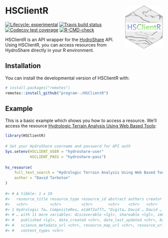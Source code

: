 
<!-- README.md is generated from README.Rmd. Please edit that file -->

# HSClientR <a href='https://github.com/program--/HSClientR'><img src='man/figures/logo.png' align="right" height="139" /></a>

<!-- badges: start -->

[![Lifecycle: experimental](https://img.shields.io/badge/lifecycle-experimental-orange.svg)](https://www.tidyverse.org/lifecycle/#experimental)
[![Travis build status](https://travis-ci.com/program--/HSClientR.svg?branch=master)](https://travis-ci.com/program--/HSClientR)
[![Codecov test coverage](https://codecov.io/gh/program--/HSClientR/branch/master/graph/badge.svg)](https://codecov.io/gh/program--/HSClientR)
[![R-CMD-check](https://github.com/program--/HSClientR/workflows/R-CMD-check/badge.svg)](https://github.com/program--/HSClientR/actions)
<!-- [![CRAN status](https://www.r-pkg.org/badges/version/HSClientR)](https://CRAN.R-project.org/package=HSClientR) -->
<!-- badges: end -->

HSClientR is an API wrapper for the
[HydroShare](https://www.hydroshare.org) API. Using HSClientR, you can
access resources from HydroShare directly in your R environment.

## Installation

You can install the developmental version of HSClientR with:

``` r
# install.packages("remotes")
remotes::install_github("program--/HSClientR")
```

## Example

This is a basic example which shows you how to access a resource. We’ll
access the resource [Hydrologic Terrain Analysis Using Web Based
Tools](https://www.hydroshare.org/resource/e1d4f2aff7d84f79b901595f6ea48368/):

``` r
library(HSClientR)

# Set your HydroShare username and password for API auth
Sys.setenv(HSCLIENT_USER = "hydroshare-user"
           HSCLIENT_PASS = "hydroshare-pass")

hs_resource(
    full_text_search = "Hydrologic Terrain Analysis Using Web Based Tools",
    author = "David Tarboton"
)

#> # A tibble: 1 x 19
#>   resource_title resource_type resource_id abstract authors creator doi   public
#>   <chr>          <chr>         <chr>       <chr>    <chr>   <chr>   <lgl> <lgl> 
#> 1 Hydrologic Te… CompositeRes… e1d4f2aff7… "Digita… David … David … NA    TRUE  
#> # … with 11 more variables: discoverable <lgl>, shareable <lgl>, immutable <lgl>,
#> #   published <lgl>, date_created <chr>, date_last_updated <chr>, bag_url <chr>,
#> #   science_metadata_url <chr>, resource_map_url <chr>, resource_url <chr>,
#> #   content_types <chr>
```
